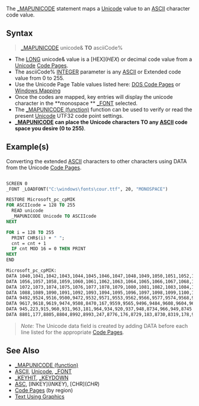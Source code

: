 The [_MAPUNICODE](_MAPUNICODE) statement maps a [Unicode](Unicode) value to an [ASCII](ASCII) character code value.

## Syntax

> [_MAPUNICODE](_MAPUNICODE) unicode& **TO** asciiCode%

* The [LONG](LONG) unicode& value is a [HEX$](HEX$) or decimal code value from a [Unicode](Unicode) [Code Pages](Code-Pages). 
* The asciiCode% [INTEGER](INTEGER) parameter is any [ASCII](ASCII) or Extended code value from 0 to 255.
* Use the Unicode Page Table values listed here: [DOS Code Pages](http://en.wikipedia.org/wiki/Category:DOS_code_pages) or [Windows Mapping](http://unicode.org/Public/MAPPINGS/VENDORS/MICSFT/WINDOWS/)
* Once the codes are mapped, key entries will display the unicode character in the **monospace ** [_FONT](_FONT) selected.
* The [_MAPUNICODE (function)](_MAPUNICODE-(function)) function can be used to verify or read the present [Unicode](Unicode) UTF32 code point settings.
* **[_MAPUNICODE](_MAPUNICODE) can place the Unicode characters TO any [ASCII](ASCII) code space you desire (0 to 255)**.

## Example(s)

Converting the extended [ASCII](ASCII) characters to other characters using DATA from the Unicode [Code Pages](Code-Pages).

```vb

SCREEN 0
_FONT _LOADFONT("C:\windows\fonts\cour.ttf", 20, "MONOSPACE")

RESTORE Microsoft_pc_cpMIK
FOR ASCIIcode = 128 TO 255
  READ unicode
  _MAPUNICODE Unicode TO ASCIIcode
NEXT

FOR i = 128 TO 255
  PRINT CHR$(i) + " ";
  cnt = cnt + 1
  IF cnt MOD 16 = 0 THEN PRINT
NEXT
END

Microsoft_pc_cpMIK:
DATA 1040,1041,1042,1043,1044,1045,1046,1047,1048,1049,1050,1051,1052,1053,1054,1055
DATA 1056,1057,1058,1059,1060,1061,1062,1063,1064,1065,1066,1067,1068,1069,1070,1071
DATA 1072,1073,1074,1075,1076,1077,1078,1079,1080,1081,1082,1083,1084,1085,1086,1087
DATA 1088,1089,1090,1091,1092,1093,1094,1095,1096,1097,1098,1099,1100,1101,1102,1103
DATA 9492,9524,9516,9500,9472,9532,9571,9553,9562,9566,9577,9574,9568,9552,9580,9488
DATA 9617,9618,9619,9474,9508,8470,167,9559,9565,9496,9484,9608,9604,9612,9616,9600
DATA 945,223,915,960,931,963,181,964,934,920,937,948,8734,966,949,8745
DATA 8801,177,8805,8804,8992,8993,247,8776,176,8729,183,8730,8319,178,9632,160 

```

> *Note:* The Unicode data field is created by adding DATA before each line listed for the appropriate [Code Pages](Code-Pages).

## See Also

* [_MAPUNICODE (function)](_MAPUNICODE-(function)) 
* [ASCII](ASCII), [Unicode](Unicode), [_FONT](_FONT)
* [_KEYHIT](_KEYHIT), [_KEYDOWN](_KEYDOWN)
* [ASC](ASC), [INKEY$](INKEY$), [CHR$](CHR$)
* [Code Pages](Code-Pages) (by region)
* [Text Using Graphics](Text-Using-Graphics)

